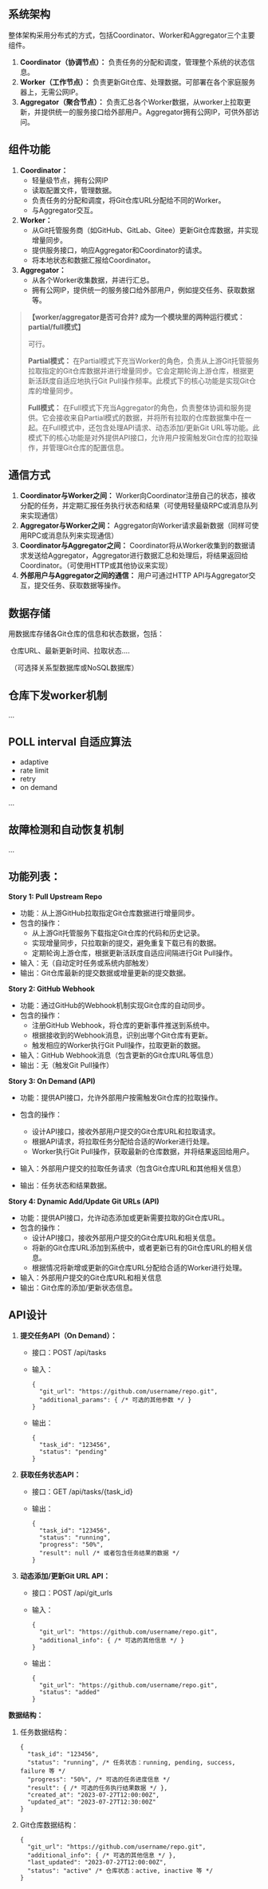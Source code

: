## 系统架构

整体架构采用分布式的方式，包括Coordinator、Worker和Aggregator三个主要组件。

1. **Coordinator（协调节点）：** 负责任务的分配和调度，管理整个系统的状态信息。
2. **Worker（工作节点）：** 负责更新Git仓库、处理数据。可部署在各个家庭服务器上，无需公网IP。
3. **Aggregator（聚合节点）：** 负责汇总各个Worker数据，从worker上拉取更新，并提供统一的服务接口给外部用户。Aggregator拥有公网IP，可供外部访问。



## 组件功能

1. **Coordinator：**
   - 轻量级节点，拥有公网IP
   - 读取配置文件，管理数据。
   - 负责任务的分配和调度，将Git仓库URL分配给不同的Worker。
   - 与Aggregator交互。
2. **Worker：**
   - 从Git托管服务商（如GitHub、GitLab、Gitee）更新Git仓库数据，并实现增量同步。
   - 提供服务接口，响应Aggregator和Coordinator的请求。
   - 将本地状态和数据汇报给Coordinator。
3. **Aggregator：**
   - 从各个Worker收集数据，并进行汇总。
   - 拥有公网IP，提供统一的服务接口给外部用户，例如提交任务、获取数据等。



> **【worker/aggregator是否可合并? 成为一个模块里的两种运行模式：partial/full模式】**
>
> 可行。
>
> **Partial模式：** 在Partial模式下充当Worker的角色，负责从上游Git托管服务拉取指定的Git仓库数据并进行增量同步。它会定期轮询上游仓库，根据更新活跃度自适应地执行Git Pull操作频率。此模式下的核心功能是实现Git仓库的增量同步。
>
> **Full模式：** 在Full模式下充当Aggregator的角色，负责整体协调和服务提供。它会接收来自Partial模式的数据，并将所有拉取的仓库数据集中在一起。在Full模式中，还包含处理API请求、动态添加/更新Git URL等功能。此模式下的核心功能是对外提供API接口，允许用户按需触发Git仓库的拉取操作，并管理Git仓库的配置信息。



## 通信方式

1. **Coordinator与Worker之间：** Worker向Coordinator注册自己的状态，接收分配的任务，并定期汇报任务执行状态和结果（可使用轻量级RPC或消息队列来实现通信）
2. **Aggregator与Worker之间：** Aggregator向Worker请求最新数据（同样可使用RPC或消息队列来实现通信）
3. **Coordinator与Aggregator之间：** Coordinator将从Worker收集到的数据请求发送给Aggregator，Aggregator进行数据汇总和处理后，将结果返回给Coordinator。（可使用HTTP或其他协议来实现）
4. **外部用户与Aggregator之间的通信：** 用户可通过HTTP API与Aggregator交互，提交任务、获取数据等操作。



## 数据存储

用数据库存储各Git仓库的信息和状态数据，包括：

​	仓库URL、最新更新时间、拉取状态....

​	（可选择关系型数据库或NoSQL数据库）



## 仓库下发worker机制

...



##  POLL interval 自适应算法

- adaptive
- rate limit
- retry
- on demand

...



## 故障检测和自动恢复机制

...



## **功能列表：**

**Story 1: Pull Upstream Repo**

- 功能：从上游GitHub拉取指定Git仓库数据进行增量同步。
- 包含的操作：
  - 从上游Git托管服务下载指定Git仓库的代码和历史记录。
  - 实现增量同步，只拉取新的提交，避免重复下载已有的数据。
  - 定期轮询上游仓库，根据更新活跃度自适应间隔进行Git Pull操作。
- 输入：无（自动定时任务或系统内部触发）
- 输出：Git仓库最新的提交数据或增量更新的提交数据。

**Story 2: GitHub Webhook**

- 功能：通过GitHub的Webhook机制实现Git仓库的自动同步。
- 包含的操作：
  - 注册GitHub Webhook，将仓库的更新事件推送到系统中。
  - 根据接收到的Webhook消息，识别出哪个Git仓库有更新。
  - 触发相应的Worker执行Git Pull操作，拉取更新的数据。
- 输入：GitHub Webhook消息（包含更新的Git仓库URL等信息）
- 输出：无（触发Git Pull操作）

**Story 3: On Demand (API)**

- 功能：提供API接口，允许外部用户按需触发Git仓库的拉取操作。
- 包含的操作：
  - 设计API接口，接收外部用户提交的Git仓库URL和拉取请求。
  - 根据API请求，将拉取任务分配给合适的Worker进行处理。
  - Worker执行Git Pull操作，获取最新的仓库数据，并将结果返回给用户。
- 输入：外部用户提交的拉取任务请求（包含Git仓库URL和其他相关信息）

- 输出：任务状态和结果数据。

**Story 4: Dynamic Add/Update Git URLs (API)**

- 功能：提供API接口，允许动态添加或更新需要拉取的Git仓库URL。
- 包含的操作：
  - 设计API接口，接收外部用户提交的Git仓库URL和相关信息。
  - 将新的Git仓库URL添加到系统中，或者更新已有的Git仓库URL的相关信息。
  - 根据情况将新增或更新的Git仓库URL分配给合适的Worker进行处理。
- 输入：外部用户提交的Git仓库URL和相关信息
- 输出：Git仓库的添加/更新状态信息。 



## API设计

1. **提交任务API（On Demand）：**

   - 接口：POST /api/tasks

   - 输入：

     ```
     {
       "git_url": "https://github.com/username/repo.git",
       "additional_params": { /* 可选的其他参数 */ }
     }
     ```

   - 输出：

     ```
     {
       "task_id": "123456",
       "status": "pending"
     }
     ```

2. **获取任务状态API：**

   - 接口：GET /api/tasks/{task_id}

   - 输出：

     ```
     {
       "task_id": "123456",
       "status": "running",
       "progress": "50%",
       "result": null /* 或者包含任务结果的数据 */
     }
     ```

3. **动态添加/更新Git URL API：**

   - 接口：POST /api/git_urls

   - 输入：

     ```
     {
       "git_url": "https://github.com/username/repo.git",
       "additional_info": { /* 可选的其他信息 */ }
     }
     ```

   - 输出：

     ```
     {
       "git_url": "https://github.com/username/repo.git",
       "status": "added"
     }
     ```

**数据结构：**

1. 任务数据结构：

   ```
   {
     "task_id": "123456",
     "status": "running", /* 任务状态：running, pending, success, failure 等 */
     "progress": "50%", /* 可选的任务进度信息 */
     "result": { /* 可选的任务执行结果数据 */ },
     "created_at": "2023-07-27T12:00:00Z",
     "updated_at": "2023-07-27T12:30:00Z"
   }
   ```

2. Git仓库数据结构：

   ```
   {
     "git_url": "https://github.com/username/repo.git",
     "additional_info": { /* 可选的其他信息 */ },
     "last_updated": "2023-07-27T12:00:00Z",
     "status": "active" /* 仓库状态：active, inactive 等 */
   }
   ```

